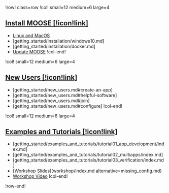 !row! class=row
!col! small=12 medium=6 large=4
## [Install MOOSE [!icon!link]](getting_started/installation/index.md)

- [Linux and MacOS](getting_started/installation/conda.md)
- [getting_started/installation/windows10.md]
- [getting_started/installation/docker.md]
- [Update MOOSE](getting_started/installation/index.md#update)
!col-end!

!col! small=12 medium=6 large=4
## [New Users [!icon!link]](getting_started/new_users.md)

- [getting_started/new_users.md#create-an-app]
- [getting_started/new_users.md#helpful-software]
- [getting_started/new_users.md#join]
- [getting_started/new_users.md#configure]
!col-end!

!col! small=12 medium=6 large=4
## [Examples and Tutorials [!icon!link]](getting_started/examples_and_tutorials/index.md)

- [getting_started/examples_and_tutorials/tutorial01_app_development/index.md]
- [getting_started/examples_and_tutorials/tutorial02_multiapps/index.md]
- [getting_started/examples_and_tutorials/tutorial03_verification/index.md]
- [Workshop Slides](workshop/index.md alternative=missing_config.md)
- [Workshop Video](https://www.youtube.com/watch?v=2tJwBsYaLaI)
!col-end!

!row-end!
